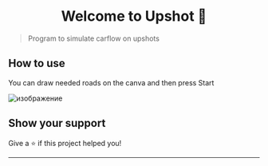 <h1 align="center">Welcome to Upshot 👋</h1>
<p>
</p>

> Program to simulate carflow on upshots

## How to use

You can draw needed roads on the canva and then press Start

![изображение](https://github.com/aonbel/Upshot/assets/62477629/40116832-9f4a-49e1-9dbf-0952fc801e98)

## Show your support

Give a ⭐️ if this project helped you!

***
